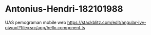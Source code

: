 # Antonius-Hendri-182101988
UAS pemograman mobile web https://stackblitz.com/edit/angular-ivy-oiwuot?file=src/app/hello.component.ts 
